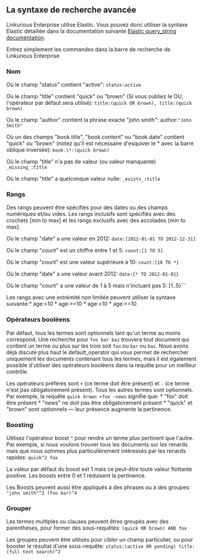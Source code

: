 ## La syntaxe de recherche avancée

Linkurious Enterprise utilise Elastic. Vous pouvez donc utiliser la syntaxe Elastic détaillée dans la documentation suivante [Elastic query_string documentation](http://www.elasticsearch.org/guide/en/elasticsearch/reference/current/query-dsl-query-string-query.html#query-string-syntax).

Entrez simplement les commandes dans la barre de recherche de Linkurious Enterprise

### Nom

Où le champ "status" contient  "active": ```status:active```

Où le champ "title" contient "quick" ou "brown" (Si vous oubliez le OU, l'opérateur par défaut sera utilisé): ```title:(quick OR brown), title:(quick brown)```

Où le champ "author" contient la phrase exacte "john smith": author:```"John Smith"```

Où un des champs "book.title", "book.content" ou "book.date" contient "quick" ou "brown" (notez qu'il est nécessaire d'esquiver le \* avec la barre oblique inversée): ```book.\*:(quick brown)```

Où le champ "title" n'a pas de valeur (ou valeur manquante) ```_missing_:title```

Où le champ "title" a quelconque valeur nulle: ```_exists_:title```

### Rangs

Des rangs peuvent être spécifiés pour des dates ou des champs numériques et/ou vides. Les rangs inclusifs sont spécifiés avec des crochets [min to max] et les rangs exclusifs avec des accolades {min to max}.

Où le champ  "date"  a une valeur en 2012: ```date:[2012-01-01 TO 2012-12-31]```

Où le champ "count" est un chiffre entre 1 et 5: ```count:[1 TO 5]```

Où le champ "count" est une valeur supérieure à 10: ```count:[10 TO *]```

Où le champ "date" a une valeur avant 2012: ```date:{* TO 2012-01-01}```

Où le champ "count" a une valeur de 1 à 5 mais n'incluant pas 5: [1..5}```

Les rangs avec une extrémité non limitée peuvent utiliser la syntaxe suivante:* age:>10 * age:>=10 * age:<10 * age:<=10


### Opérateurs booléens 

Par défaut, tous les termes sont optionnels tant qu'un terme au moins correspond. Une recherche pour 
```foo bar baz``` trouvera tout document qui contient un terme ou plus sur les trois soit ```foo``` ou ```bar``` ou ```baz```. Nous avons déjà discuté plus haut le default_operator qui vous permet de rechercher uniquement les documents contenant tous les termes, mais il est également possible d'utiliser des opérateurs booléens dans la requête pour un meilleur contrôle. 

Les opérateurs préférés sont  ```+``` (ce terme doit être présent) et ```-``` (ce terme n'est pas obligatoirement présent). Tous les autres termes sont optionnels. Par exemple, la requête ```quick brown +fox -news``` signifie que: * "fox" doit être présent * "news" ne doit pas être obligatoirement présent * "quick" et "brown" sont optionnels — leur présence augmente la pertinence.

### Boosting

Utilisez l'opérateur boost ```^``` pour rendre un terme plus pertinent que l'autre. Par exemple, si nous voulons trouver tous les documents sur les renards mais que nous sommes plus particulièrement intéressés par les renards rapides: ```quick^2 fox```

La valeur par défaut du boost est 1 mais ce peut-être toute valeur flottante positive. Les boosts entre 0 et 1 réduisent la pertinence.

Les Boosts peuvent aussi être appliqués à des phrases ou à des groupes: ```"john smith"^2 (foo bar)^4```

### Grouper

Les termes multiples ou clauses peuvent êtres groupés avec des parenthèses, pour former des sous-requêtes: ```(quick OR brown) AND fox```

Les groupes peuvent être utilisés pour cibler un champ particulier, ou pour booster le résultat d'une sous-requête: ```status:(active OR pending) title:(full text search)^2```
